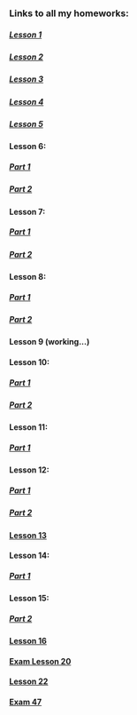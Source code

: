### Links to all my homeworks:
##### [Lesson 1](https://savinganimals.github.io/klyho_maksim_homework1/index.html)
##### [Lesson 2](https://savinganimals.github.io/Klyho_maksim_homework2/index.html)
##### [Lesson 3](https://savinganimals.github.io/main_repos/README.md)
##### [Lesson 4](https://savinganimals.github.io/klyho_maksim_homework4/index.html)
##### [Lesson 5](https://savinganimals.github.io/klyho_maksim_homework5/index.html)
#### Lesson 6:
##### [Part 1](https://savinganimals.github.io/klyho_maksim_homework_6_part1/)
##### [Part 2](https://savinganimals.github.io/klyho_maksim_homework6_part2/index.html)
#### Lesson 7:
##### [Part 1](https://savinganimals.github.io/klyho_maksim_homework_7_part1/)
##### [Part 2](https://savinganimals.github.io/klyho_maksim_homework_7_part2/index.html)
#### Lesson 8:
##### [Part 1](https://savinganimals.github.io/klyho_maksim_homework_8_part1/)
##### [Part 2](https://savinganimals.github.io/klyho_maksim_homework8_part2/)
#### Lesson 9 (working...)
#### Lesson 10:
##### [Part 1](https://savinganimals.github.io/klyho_maksim_homework_10_part1/index.html)
##### [Part 2](https://savinganimals.github.io/klyho_maksim_homework_10_part2/)
#### Lesson 11:
##### [Part 1](https://savinganimals.github.io/klyho_maksim_homework_11_part1/index.html)
#### Lesson 12:
##### [Part 1](https://savinganimals.github.io/klyho_maksim_homework_12_part1/index.html)
##### [Part 2](https://savinganimals.github.io/klyho_maksim_homework_12_Part2/index.html)
#### [Lesson 13](https://savinganimals.github.io/klyho_maksim_homework_13/index.html)
#### Lesson 14:
##### [Part 1](https://savinganimals.github.io/klyho_maksim_homework_14_part1/)
#### Lesson 15:
##### [Part 2](https://savinganimals.github.io/klyho_maksim_homework_15_part2/)
#### [Lesson 16](https://savinganimals.github.io/klyho_maksim_homework16/index.html)
#### [Exam Lesson 20](https://savinganimals.github.io/Exam/)
#### [Lesson 22](https://savinganimals.github.io/SavingAnimals-klyho_maksim_homework22/)
#### [Exam 47](https://savinganimals.github.io/Exam_47/)
